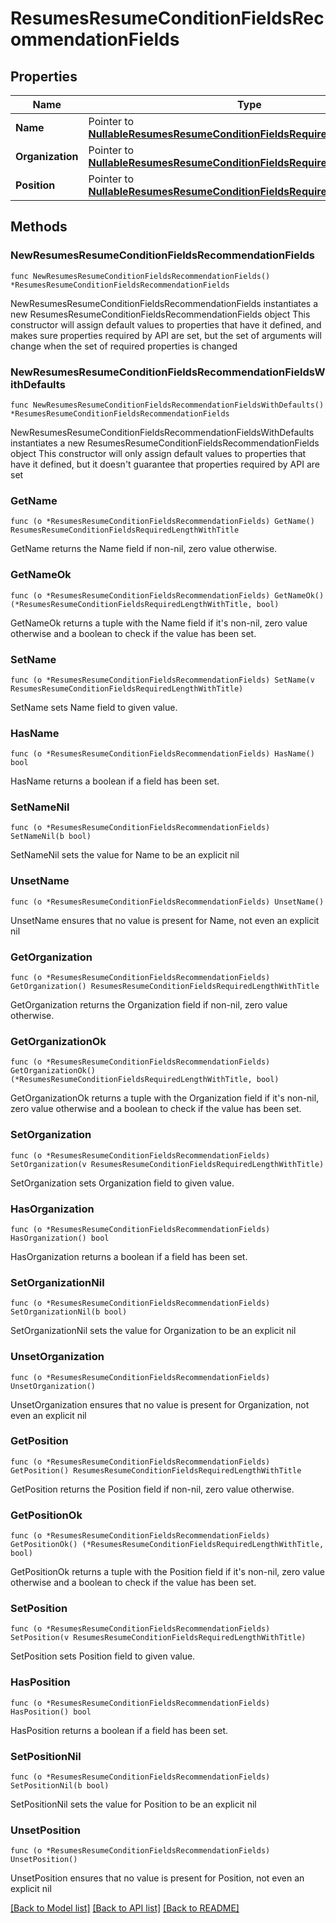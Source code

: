 # ResumesResumeConditionFieldsRecommendationFields

## Properties

Name | Type | Description | Notes
------------ | ------------- | ------------- | -------------
**Name** | Pointer to [**NullableResumesResumeConditionFieldsRequiredLengthWithTitle**](ResumesResumeConditionFieldsRequiredLengthWithTitle.md) |  | [optional] 
**Organization** | Pointer to [**NullableResumesResumeConditionFieldsRequiredLengthWithTitle**](ResumesResumeConditionFieldsRequiredLengthWithTitle.md) |  | [optional] 
**Position** | Pointer to [**NullableResumesResumeConditionFieldsRequiredLengthWithTitle**](ResumesResumeConditionFieldsRequiredLengthWithTitle.md) |  | [optional] 

## Methods

### NewResumesResumeConditionFieldsRecommendationFields

`func NewResumesResumeConditionFieldsRecommendationFields() *ResumesResumeConditionFieldsRecommendationFields`

NewResumesResumeConditionFieldsRecommendationFields instantiates a new ResumesResumeConditionFieldsRecommendationFields object
This constructor will assign default values to properties that have it defined,
and makes sure properties required by API are set, but the set of arguments
will change when the set of required properties is changed

### NewResumesResumeConditionFieldsRecommendationFieldsWithDefaults

`func NewResumesResumeConditionFieldsRecommendationFieldsWithDefaults() *ResumesResumeConditionFieldsRecommendationFields`

NewResumesResumeConditionFieldsRecommendationFieldsWithDefaults instantiates a new ResumesResumeConditionFieldsRecommendationFields object
This constructor will only assign default values to properties that have it defined,
but it doesn't guarantee that properties required by API are set

### GetName

`func (o *ResumesResumeConditionFieldsRecommendationFields) GetName() ResumesResumeConditionFieldsRequiredLengthWithTitle`

GetName returns the Name field if non-nil, zero value otherwise.

### GetNameOk

`func (o *ResumesResumeConditionFieldsRecommendationFields) GetNameOk() (*ResumesResumeConditionFieldsRequiredLengthWithTitle, bool)`

GetNameOk returns a tuple with the Name field if it's non-nil, zero value otherwise
and a boolean to check if the value has been set.

### SetName

`func (o *ResumesResumeConditionFieldsRecommendationFields) SetName(v ResumesResumeConditionFieldsRequiredLengthWithTitle)`

SetName sets Name field to given value.

### HasName

`func (o *ResumesResumeConditionFieldsRecommendationFields) HasName() bool`

HasName returns a boolean if a field has been set.

### SetNameNil

`func (o *ResumesResumeConditionFieldsRecommendationFields) SetNameNil(b bool)`

 SetNameNil sets the value for Name to be an explicit nil

### UnsetName
`func (o *ResumesResumeConditionFieldsRecommendationFields) UnsetName()`

UnsetName ensures that no value is present for Name, not even an explicit nil
### GetOrganization

`func (o *ResumesResumeConditionFieldsRecommendationFields) GetOrganization() ResumesResumeConditionFieldsRequiredLengthWithTitle`

GetOrganization returns the Organization field if non-nil, zero value otherwise.

### GetOrganizationOk

`func (o *ResumesResumeConditionFieldsRecommendationFields) GetOrganizationOk() (*ResumesResumeConditionFieldsRequiredLengthWithTitle, bool)`

GetOrganizationOk returns a tuple with the Organization field if it's non-nil, zero value otherwise
and a boolean to check if the value has been set.

### SetOrganization

`func (o *ResumesResumeConditionFieldsRecommendationFields) SetOrganization(v ResumesResumeConditionFieldsRequiredLengthWithTitle)`

SetOrganization sets Organization field to given value.

### HasOrganization

`func (o *ResumesResumeConditionFieldsRecommendationFields) HasOrganization() bool`

HasOrganization returns a boolean if a field has been set.

### SetOrganizationNil

`func (o *ResumesResumeConditionFieldsRecommendationFields) SetOrganizationNil(b bool)`

 SetOrganizationNil sets the value for Organization to be an explicit nil

### UnsetOrganization
`func (o *ResumesResumeConditionFieldsRecommendationFields) UnsetOrganization()`

UnsetOrganization ensures that no value is present for Organization, not even an explicit nil
### GetPosition

`func (o *ResumesResumeConditionFieldsRecommendationFields) GetPosition() ResumesResumeConditionFieldsRequiredLengthWithTitle`

GetPosition returns the Position field if non-nil, zero value otherwise.

### GetPositionOk

`func (o *ResumesResumeConditionFieldsRecommendationFields) GetPositionOk() (*ResumesResumeConditionFieldsRequiredLengthWithTitle, bool)`

GetPositionOk returns a tuple with the Position field if it's non-nil, zero value otherwise
and a boolean to check if the value has been set.

### SetPosition

`func (o *ResumesResumeConditionFieldsRecommendationFields) SetPosition(v ResumesResumeConditionFieldsRequiredLengthWithTitle)`

SetPosition sets Position field to given value.

### HasPosition

`func (o *ResumesResumeConditionFieldsRecommendationFields) HasPosition() bool`

HasPosition returns a boolean if a field has been set.

### SetPositionNil

`func (o *ResumesResumeConditionFieldsRecommendationFields) SetPositionNil(b bool)`

 SetPositionNil sets the value for Position to be an explicit nil

### UnsetPosition
`func (o *ResumesResumeConditionFieldsRecommendationFields) UnsetPosition()`

UnsetPosition ensures that no value is present for Position, not even an explicit nil

[[Back to Model list]](../README.md#documentation-for-models) [[Back to API list]](../README.md#documentation-for-api-endpoints) [[Back to README]](../README.md)


